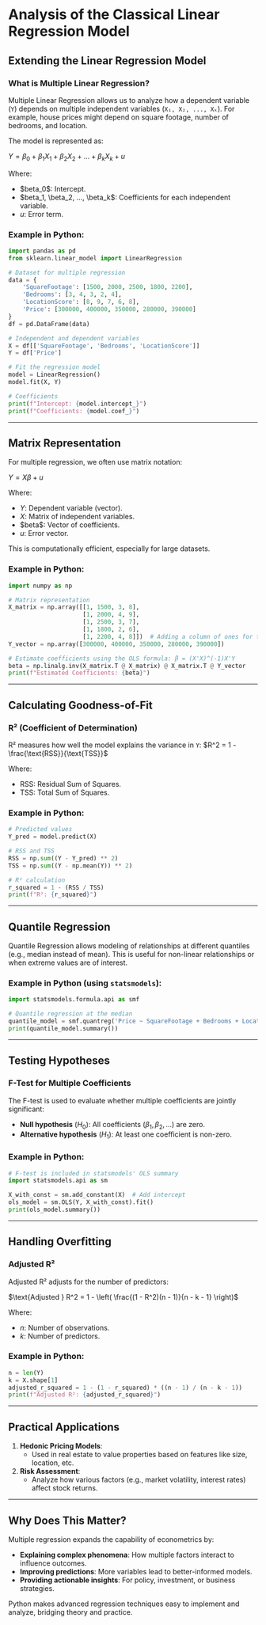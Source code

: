 # **Analysis of the Classical Linear Regression Model**

## **Extending the Linear Regression Model**

### **What is Multiple Linear Regression?**
Multiple Linear Regression allows us to analyze how a dependent variable (`Y`) depends on multiple independent variables (`X₁, X₂, ..., Xₖ`). For example, house prices might depend on square footage, number of bedrooms, and location.

The model is represented as:

$Y = \beta_0 + \beta_1X_1 + \beta_2X_2 + ... + \beta_kX_k + u$

Where:
- \$beta_0$: Intercept.
- \$beta_1, \beta_2, ..., \beta_k$: Coefficients for each independent variable.
- $u$: Error term.

### Example in Python:
```python
import pandas as pd
from sklearn.linear_model import LinearRegression

# Dataset for multiple regression
data = {
    'SquareFootage': [1500, 2000, 2500, 1800, 2200],
    'Bedrooms': [3, 4, 3, 2, 4],
    'LocationScore': [8, 9, 7, 6, 8],
    'Price': [300000, 400000, 350000, 280000, 390000]
}
df = pd.DataFrame(data)

# Independent and dependent variables
X = df[['SquareFootage', 'Bedrooms', 'LocationScore']]
Y = df['Price']

# Fit the regression model
model = LinearRegression()
model.fit(X, Y)

# Coefficients
print(f"Intercept: {model.intercept_}")
print(f"Coefficients: {model.coef_}")
```

---

## **Matrix Representation**
For multiple regression, we often use matrix notation:

$Y = X\beta + u$

Where:
- $Y$: Dependent variable (vector).
- $X$: Matrix of independent variables.
- \$beta$: Vector of coefficients.
- $u$: Error vector.

This is computationally efficient, especially for large datasets.

### Example in Python:
```python
import numpy as np

# Matrix representation
X_matrix = np.array([[1, 1500, 3, 8],
                     [1, 2000, 4, 9],
                     [1, 2500, 3, 7],
                     [1, 1800, 2, 6],
                     [1, 2200, 4, 8]])  # Adding a column of ones for the intercept
Y_vector = np.array([300000, 400000, 350000, 280000, 390000])

# Estimate coefficients using the OLS formula: β = (X'X)^(-1)X'Y
beta = np.linalg.inv(X_matrix.T @ X_matrix) @ X_matrix.T @ Y_vector
print(f"Estimated Coefficients: {beta}")
```

---

## **Calculating Goodness-of-Fit**

### **R² (Coefficient of Determination)**
R² measures how well the model explains the variance in `Y`:
$R^2 = 1 - \frac{\text{RSS}}{\text{TSS}}$

Where:
- $\text{RSS}$: Residual Sum of Squares.
- $\text{TSS}$: Total Sum of Squares.

### Example in Python:
```python
# Predicted values
Y_pred = model.predict(X)

# RSS and TSS
RSS = np.sum((Y - Y_pred) ** 2)
TSS = np.sum((Y - np.mean(Y)) ** 2)

# R² calculation
r_squared = 1 - (RSS / TSS)
print(f"R²: {r_squared}")
```

---

## **Quantile Regression**
Quantile Regression allows modeling of relationships at different quantiles (e.g., median instead of mean). This is useful for non-linear relationships or when extreme values are of interest.

### Example in Python (using `statsmodels`):
```python
import statsmodels.formula.api as smf

# Quantile regression at the median
quantile_model = smf.quantreg('Price ~ SquareFootage + Bedrooms + LocationScore', df).fit(q=0.5)
print(quantile_model.summary())
```

---

## **Testing Hypotheses**

### **F-Test for Multiple Coefficients**
The F-test is used to evaluate whether multiple coefficients are jointly significant:
- **Null hypothesis** $(H_0$): All coefficients $(\beta_1, \beta_2, ...$) are zero.
- **Alternative hypothesis** $(H_1$): At least one coefficient is non-zero.

### Example in Python:
```python
# F-test is included in statsmodels' OLS summary
import statsmodels.api as sm

X_with_const = sm.add_constant(X)  # Add intercept
ols_model = sm.OLS(Y, X_with_const).fit()
print(ols_model.summary())
```

---

## **Handling Overfitting**

### **Adjusted R²**
Adjusted R² adjusts for the number of predictors:

$\text{Adjusted } R^2 = 1 - \left( \frac{(1 - R^2)(n - 1)}{n - k - 1} \right)$

Where:
- $n$: Number of observations.
- $k$: Number of predictors.

### Example in Python:
```python
n = len(Y)
k = X.shape[1]
adjusted_r_squared = 1 - (1 - r_squared) * ((n - 1) / (n - k - 1))
print(f"Adjusted R²: {adjusted_r_squared}")
```

---

## **Practical Applications**
1. **Hedonic Pricing Models**:
   - Used in real estate to value properties based on features like size, location, etc.
2. **Risk Assessment**:
   - Analyze how various factors (e.g., market volatility, interest rates) affect stock returns.

---

## **Why Does This Matter?**
Multiple regression expands the capability of econometrics by:
- **Explaining complex phenomena**: How multiple factors interact to influence outcomes.
- **Improving predictions**: More variables lead to better-informed models.
- **Providing actionable insights**: For policy, investment, or business strategies.

Python makes advanced regression techniques easy to implement and analyze, bridging theory and practice.
